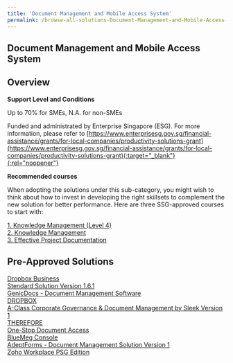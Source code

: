 ```yaml
---
title: 'Document Management and Mobile Access System'
permalink: /browse-all-solutions-Document-Management-and-Mobile-Access-System/Document-Management-and-Mobile-Access-System
---
```


## Document Management and Mobile Access System
## Overview

**Support Level and Conditions**

Up to 70% for SMEs, N.A. for non-SMEs

Funded and administrated by Enterprise Singapore (ESG). For more information, please refer to
[https://www.enterprisesg.gov.sg/financial-assistance/grants/for-local-companies/productivity-solutions-grant](https://www.enterprisesg.gov.sg/financial-assistance/grants/for-local-companies/productivity-solutions-grant){:target="_blank"}{:rel="noopener"}

**Recommended courses**

When adopting the solutions under this sub-category, you might wish to think about how to invest in developing the right skillsets to complement the new solution for better performance. Here are three SSG-approved courses to start with:

<a href='https://courses.enterprisejobskills.gov.sg/Course_Internet/CourseDetail/Knowledge-Management-Level-4-Synchronous-elearning-2'  target='_blank' rel='noopener'>1. Knowledge Management (Level 4) </a><br>
<a href='https://courses.enterprisejobskills.gov.sg/Course_Internet/CourseDetail/Knowledge-Management-2'  target='_blank' rel='noopener'>2. Knowledge Management</a><br>
<a href='https://courses.enterprisejobskills.gov.sg/Course_Internet/CourseDetail/Effective-Project-Documentation-Synchronous-elearning-2'  target='_blank' rel='noopener'>3. Effective Project Documentation</a><br>

## Pre-Approved Solutions

<a href='/productivity-solutions-grant/solutionrepo/solution999' target='_blank'>Dropbox Business</a><br>
<a href='/productivity-solutions-grant/solutionrepo/solution1004' target='_blank'>Stendard Solution  Version 1.6.1</a><br>
<a href='/productivity-solutions-grant/solutionrepo/solution1411' target='_blank'>GenicDocs - Document Management Software</a><br>
<a href='/productivity-solutions-grant/solutionrepo/solution1546' target='_blank'>DROPBOX</a><br>
<a href='/productivity-solutions-grant/solutionrepo/solution1569' target='_blank'>A-Class Corporate Governance & Document Management by Sleek Version 1</a><br>
<a href='/productivity-solutions-grant/solutionrepo/solution1666' target='_blank'>THEREFORE</a><br>
<a href='/productivity-solutions-grant/solutionrepo/solution1968' target='_blank'>One-Stop Document Access</a><br>
<a href='/productivity-solutions-grant/solutionrepo/solution2182' target='_blank'>BlueMeg Console</a><br>
<a href='/productivity-solutions-grant/solutionrepo/solution2257' target='_blank'>AdeptForms - Document Management Solution Version 1</a><br>
<a href='/productivity-solutions-grant/solutionrepo/solution2576' target='_blank'>Zoho Workplace PSG Edition</a><br>
